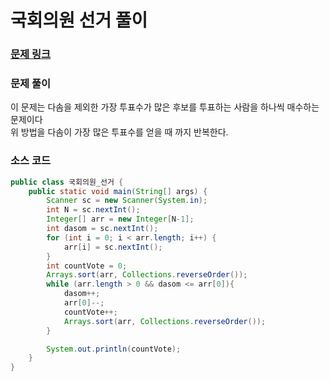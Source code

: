 # 국회의원 선거 풀이

### [문제 링크](https://www.acmicpc.net/problem/1417)


### 문제 풀이
이 문제는 다솜을 제외한 가장 투표수가 많은 후보를 투표하는 사람을 하나씩 매수하는 문제이다 </br>
위 방법을 다솜이 가장 많은 투표수를 얻을 때 까지 반복한다. </br>

### 소스 코드

```java
public class 국회의원_선거 {
    public static void main(String[] args) {
        Scanner sc = new Scanner(System.in);
        int N = sc.nextInt();
        Integer[] arr = new Integer[N-1];
        int dasom = sc.nextInt();
        for (int i = 0; i < arr.length; i++) {
            arr[i] = sc.nextInt();
        }
        int countVote = 0;
        Arrays.sort(arr, Collections.reverseOrder());
        while (arr.length > 0 && dasom <= arr[0]){
            dasom++;
            arr[0]--;
            countVote++;
            Arrays.sort(arr, Collections.reverseOrder());
        }

        System.out.println(countVote);
    }
}

```